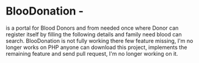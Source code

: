 # BlooDonation - 
is a portal for Blood Donors and from needed once where Donor can register itself by filling the following details and family need blood can search. BlooDonation is not fully working there few feature missing, I'm no longer works on PHP anyone can download this project, implements the remaining feature and send pull request, I'm no longer working on it.
